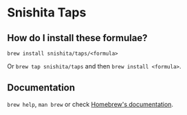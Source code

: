 # Snishita Taps

## How do I install these formulae?
`brew install snishita/taps/<formula>`

Or `brew tap snishita/taps` and then `brew install <formula>`.

## Documentation
`brew help`, `man brew` or check [Homebrew's documentation](https://docs.brew.sh).
